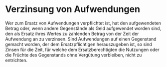 # Verzinsung von Aufwendungen

Wer zum Ersatz von Aufwendungen verpflichtet ist, hat den aufgewendeten Betrag oder, wenn andere Gegenstände als Geld aufgewendet worden sind, den als Ersatz ihres Wertes zu zahlenden Betrag von der Zeit der Aufwendung an zu verzinsen. Sind Aufwendungen auf einen Gegenstand gemacht worden, der dem Ersatzpflichtigen herauszugeben ist, so sind Zinsen für die Zeit, für welche dem Ersatzberechtigten die Nutzungen oder die Früchte des Gegenstands ohne Vergütung verbleiben, nicht zu entrichten.